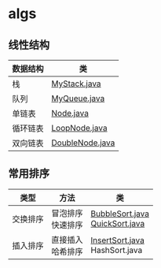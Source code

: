 # algs

## **线性结构**

|数据结构|类|
|---|---|
|栈|[MyStack.java](./src/com/cx/MyStack.java)|
|队列|[MyQueue.java](./src/com/cx/MyQueue.java)|
|单链表|[Node.java](./src/com/cx/Node.java)|
|循环链表|[LoopNode.java](./src/com/cx/LoopNode.java)|
|双向链表|[DoubleNode.java](./src/com/cx/DoubleNode.java)|

## **常用排序**

|类型|方法|类|
|---|---|---|
|交换排序|冒泡排序<br>快速排序|[BubbleSort.java](./src/com/cx/BubbleSort.java)<br>[QuickSort.java](./src/com/cx/QuickSort.java)|
|插入排序|直接插入<br>哈希排序|[InsertSort.java](./src/com/cx/InsertSort.java)<br>HashSort.java|
